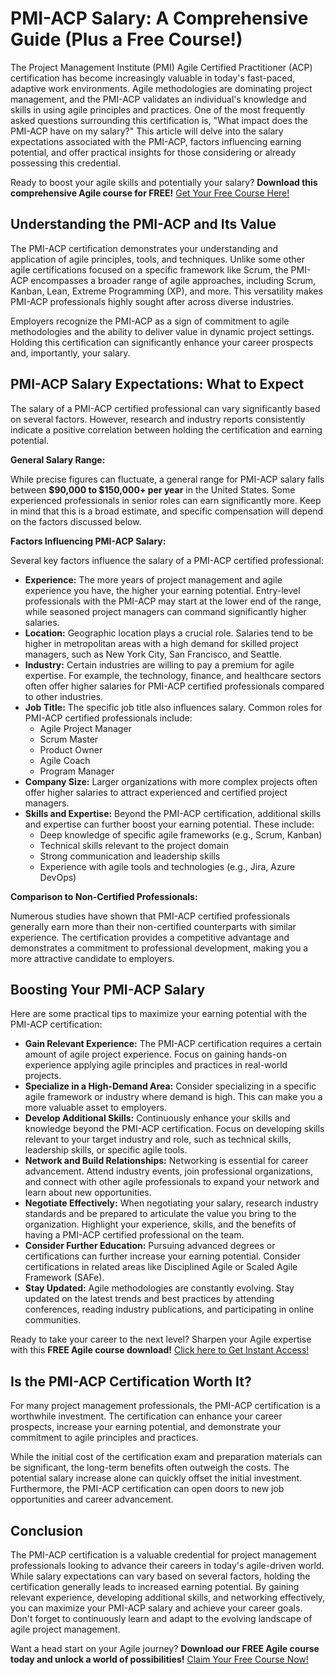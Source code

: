 # PMI-ACP Salary: A Comprehensive Guide (Plus a Free Course!)

The Project Management Institute (PMI) Agile Certified Practitioner (ACP) certification has become increasingly valuable in today's fast-paced, adaptive work environments. Agile methodologies are dominating project management, and the PMI-ACP validates an individual's knowledge and skills in using agile principles and practices. One of the most frequently asked questions surrounding this certification is, "What impact does the PMI-ACP have on my salary?" This article will delve into the salary expectations associated with the PMI-ACP, factors influencing earning potential, and offer practical insights for those considering or already possessing this credential.

Ready to boost your agile skills and potentially your salary? **Download this comprehensive Agile course for FREE!** [Get Your Free Course Here!](https://udemywork.com/pmi-acp-salary)

## Understanding the PMI-ACP and Its Value

The PMI-ACP certification demonstrates your understanding and application of agile principles, tools, and techniques. Unlike some other agile certifications focused on a specific framework like Scrum, the PMI-ACP encompasses a broader range of agile approaches, including Scrum, Kanban, Lean, Extreme Programming (XP), and more. This versatility makes PMI-ACP professionals highly sought after across diverse industries.

Employers recognize the PMI-ACP as a sign of commitment to agile methodologies and the ability to deliver value in dynamic project settings. Holding this certification can significantly enhance your career prospects and, importantly, your salary.

## PMI-ACP Salary Expectations: What to Expect

The salary of a PMI-ACP certified professional can vary significantly based on several factors. However, research and industry reports consistently indicate a positive correlation between holding the certification and earning potential.

**General Salary Range:**

While precise figures can fluctuate, a general range for PMI-ACP salary falls between **$90,000 to $150,000+ per year** in the United States. Some experienced professionals in senior roles can earn significantly more. Keep in mind that this is a broad estimate, and specific compensation will depend on the factors discussed below.

**Factors Influencing PMI-ACP Salary:**

Several key factors influence the salary of a PMI-ACP certified professional:

*   **Experience:** The more years of project management and agile experience you have, the higher your earning potential. Entry-level professionals with the PMI-ACP may start at the lower end of the range, while seasoned project managers can command significantly higher salaries.
*   **Location:** Geographic location plays a crucial role. Salaries tend to be higher in metropolitan areas with a high demand for skilled project managers, such as New York City, San Francisco, and Seattle.
*   **Industry:** Certain industries are willing to pay a premium for agile expertise. For example, the technology, finance, and healthcare sectors often offer higher salaries for PMI-ACP certified professionals compared to other industries.
*   **Job Title:** The specific job title also influences salary. Common roles for PMI-ACP certified professionals include:
    *   Agile Project Manager
    *   Scrum Master
    *   Product Owner
    *   Agile Coach
    *   Program Manager
*   **Company Size:** Larger organizations with more complex projects often offer higher salaries to attract experienced and certified project managers.
*   **Skills and Expertise:** Beyond the PMI-ACP certification, additional skills and expertise can further boost your earning potential. These include:
    *   Deep knowledge of specific agile frameworks (e.g., Scrum, Kanban)
    *   Technical skills relevant to the project domain
    *   Strong communication and leadership skills
    *   Experience with agile tools and technologies (e.g., Jira, Azure DevOps)

**Comparison to Non-Certified Professionals:**

Numerous studies have shown that PMI-ACP certified professionals generally earn more than their non-certified counterparts with similar experience. The certification provides a competitive advantage and demonstrates a commitment to professional development, making you a more attractive candidate to employers.

## Boosting Your PMI-ACP Salary

Here are some practical tips to maximize your earning potential with the PMI-ACP certification:

*   **Gain Relevant Experience:** The PMI-ACP certification requires a certain amount of agile project experience. Focus on gaining hands-on experience applying agile principles and practices in real-world projects.
*   **Specialize in a High-Demand Area:** Consider specializing in a specific agile framework or industry where demand is high. This can make you a more valuable asset to employers.
*   **Develop Additional Skills:** Continuously enhance your skills and knowledge beyond the PMI-ACP certification. Focus on developing skills relevant to your target industry and role, such as technical skills, leadership skills, or specific agile tools.
*   **Network and Build Relationships:** Networking is essential for career advancement. Attend industry events, join professional organizations, and connect with other agile professionals to expand your network and learn about new opportunities.
*   **Negotiate Effectively:** When negotiating your salary, research industry standards and be prepared to articulate the value you bring to the organization. Highlight your experience, skills, and the benefits of having a PMI-ACP certified professional on the team.
*   **Consider Further Education:**  Pursuing advanced degrees or certifications can further increase your earning potential.  Consider certifications in related areas like Disciplined Agile or Scaled Agile Framework (SAFe).
*   **Stay Updated:** Agile methodologies are constantly evolving. Stay updated on the latest trends and best practices by attending conferences, reading industry publications, and participating in online communities.

Ready to take your career to the next level? Sharpen your Agile expertise with this **FREE Agile course download!** [Click here to Get Instant Access!](https://udemywork.com/pmi-acp-salary)

## Is the PMI-ACP Certification Worth It?

For many project management professionals, the PMI-ACP certification is a worthwhile investment. The certification can enhance your career prospects, increase your earning potential, and demonstrate your commitment to agile principles and practices.

While the initial cost of the certification exam and preparation materials can be significant, the long-term benefits often outweigh the costs.  The potential salary increase alone can quickly offset the initial investment. Furthermore, the PMI-ACP certification can open doors to new job opportunities and career advancement.

## Conclusion

The PMI-ACP certification is a valuable credential for project management professionals looking to advance their careers in today's agile-driven world. While salary expectations can vary based on several factors, holding the certification generally leads to increased earning potential. By gaining relevant experience, developing additional skills, and networking effectively, you can maximize your PMI-ACP salary and achieve your career goals. Don't forget to continuously learn and adapt to the evolving landscape of agile project management.

Want a head start on your Agile journey? **Download our FREE Agile course today and unlock a world of possibilities!** [Claim Your Free Course Now!](https://udemywork.com/pmi-acp-salary)
